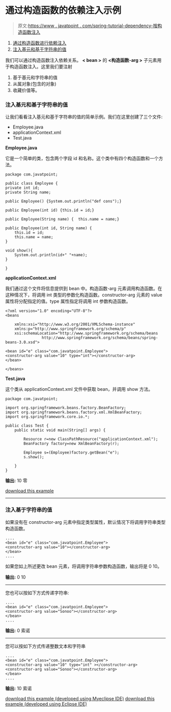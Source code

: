 # 通过构造函数的依赖注入示例

> 原文:[https://www . javatpoint . com/spring-tutorial-dependency-按构造函数注入](https://www.javatpoint.com/spring-tutorial-dependency-injection-by-constructor)

1.  [通过构造函数进行依赖注入](#)
2.  [注入基元和基于字符串的值](#ips)

我们可以通过构造函数注入依赖关系。 **< bean >** 的 **<构造函数-arg >** 子元素用于构造函数注入。这里我们要注射

1.  基于基元和字符串的值
2.  从属对象(包含的对象)
3.  收藏价值等。

### 注入基元和基于字符串的值

让我们看看注入基元和基于字符串的值的简单示例。我们在这里创建了三个文件:

*   Employee.java
*   applicationContext.xml
*   Test.java

**Employee.java**

它是一个简单的类，包含两个字段 id 和名称。这个类中有四个构造函数和一个方法。

```
package com.javatpoint;

public class Employee {
private int id;
private String name;

public Employee() {System.out.println("def cons");}

public Employee(int id) {this.id = id;}

public Employee(String name) {	this.name = name;}

public Employee(int id, String name) {
	this.id = id;
	this.name = name;
}

void show(){
	System.out.println(id+" "+name);
}

}

```

**applicationContext.xml**

我们通过这个文件将信息提供到 bean 中。构造函数-arg 元素调用构造函数。在这种情况下，将调用 int 类型的参数化构造函数。constructor-arg 元素的 value 属性将分配指定的值。type 属性指定将调用 int 参数构造函数。

```
<?xml version="1.0" encoding="UTF-8"?>
<beans

	xmlns:xsi="http://www.w3.org/2001/XMLSchema-instance"
	xmlns:p="http://www.springframework.org/schema/p"
	xsi:schemaLocation="http://www.springframework.org/schema/beans
                http://www.springframework.org/schema/beans/spring-beans-3.0.xsd">

<bean id="e" class="com.javatpoint.Employee">
<constructor-arg value="10" type="int"></constructor-arg>
</bean>

</beans>

```

**Test.java**

这个类从 applicationContext.xml 文件中获取 bean，并调用 show 方法。

```
package com.javatpoint;

import org.springframework.beans.factory.BeanFactory;
import org.springframework.beans.factory.xml.XmlBeanFactory;
import org.springframework.core.io.*;

public class Test {
	public static void main(String[] args) {

		Resource r=new ClassPathResource("applicationContext.xml");
		BeanFactory factory=new XmlBeanFactory(r);

		Employee s=(Employee)factory.getBean("e");
		s.show();

	}
}

```

**输出:** 10 零

[download this example](https://static.javatpoint.com/src/sp/dicons.zip)

* * *

### 注入基于字符串的值

如果没有在 constructor-arg 元素中指定类型属性，默认情况下将调用字符串类型构造函数。

```
....
<bean id="e" class="com.javatpoint.Employee">
<constructor-arg value="10"></constructor-arg>
</bean>
....

```

如果您如上所述更改 bean 元素，将调用字符串参数构造函数，输出将是 0 10。

**输出:** 0 10

* * *

您也可以按如下方式传递字符串:

```
....
<bean id="e" class="com.javatpoint.Employee">
<constructor-arg value="Sonoo"></constructor-arg>
</bean>
....

```

**输出:** 0 索诺

* * *

您可以按如下方式传递整数文本和字符串

```
....
<bean id="e" class="com.javatpoint.Employee">
<constructor-arg value="10" type="int" ></constructor-arg>
<constructor-arg value="Sonoo"></constructor-arg>
</bean>
....

```

**输出:** 10 索诺

[download this example (developed using Myeclipse IDE)](https://static.javatpoint.com/src/sp/dicons.zip)
[download this example (developed using Eclipse IDE)](https://static.javatpoint.com/src/sp/eclipse/dicons.zip)